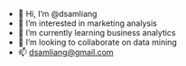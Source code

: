 - 👋 Hi, I’m @dsamliang
- 👀 I’m interested in marketing analysis
- 🌱 I’m currently learning business analytics
- 💞️ I’m looking to collaborate on data mining
- 📫 dsamliang@gmail.com

<!---
dsamliang/dsamliang is a ✨ special ✨ repository because its `README.md` (this file) appears on your GitHub profile.
You can click the Preview link to take a look at your changes.
--->
